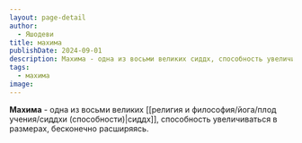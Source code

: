 ```yaml
---
layout: page-detail
author:
  - Яшодеви
title: махима
publishDate: 2024-09-01
description: Махима - одна из восьми великих сиддх, способность увеличиваться в размерах, бесконечно расширяясь.
tags:
  - махима
image:
---
```

**Махима** - одна из восьми великих [[религия и философия/йога/плод учения/сиддхи (способности)|сиддх]], способность увеличиваться в размерах, бесконечно расширяясь.

